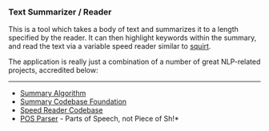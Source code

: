 ### Text Summarizer / Reader

This is a tool which takes a body of text and summarizes it to a length specified by the reader. It can then highlight keywords within the summary, and read the text via a variable speed reader similar to [squirt](http://squirt.io).

The application is really just a combination of a number of great NLP-related projects, accredited below:

---

* [Summary Algorithm](http://thetokenizer.com/2013/04/28/build-your-own-summary-tool/)
* [Summary Codebase Foundation](https://github.com/jbrooksuk/node-summary)
* [Speed Reader Codebase](https://github.com/chaimpeck/spray)
* [POS Parser](https://code.google.com/p/jspos/) - Parts of Speech, not Piece of Sh!*
